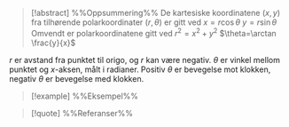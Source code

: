
> [!abstract] %%Oppsummering%%
> De kartesiske koordinatene $\left(x,y\right)$ fra tilhørende polarkoordinater $\left(r, \theta\right)$ er gitt ved
> $x=r\cos\theta$
> $y=r\sin \theta$
> Omvendt er polarkoordinatene gitt ved
> $r^{2}= x^{2}+y^{2}$
> $\theta=\arctan \frac{y}{x}$
> 

$r$ er avstand fra punktet til origo, og $r$ kan være negativ. $\theta$ er vinkel mellom punktet og $x$-aksen, målt i radianer. Positiv $\theta$ er bevegelse mot klokken, negativ $\theta$ er bevegelse med klokken.

> [!example] %%Eksempel%%
> 

> [!quote] %%Referanser%%
>

